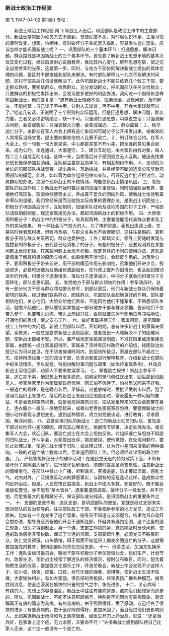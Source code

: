### 新战士政治工作经验
南飞
1947-04-02
第1版()
专栏：

　　新战士政治工作经验
    南飞
    新战士入伍后，巩固部队是政治工作中的主要部分。新战士常常因为动员方式不周到，觉悟程度不高，对时局认识不足，生活习惯的骤然改变，想家，怕牺牲，有时破坏分子乘机混入捣乱，容易发生逃亡现象。应该怎样才能巩固新战士呢？
    一、巩固部队的三个基本环节：打通思想、解决问题。群众路线是巩固新战士的三个基本环节。首先要了解新战士思想矛盾的基本点及其变化过程，经过启发耐心说服教育，推动其内心变化，解开思想疙瘩，使之完全自觉参军的光荣，这是第一步。同时，与地方干部协同解决新战士提出的具体合理的问题，要区村干部直接到部队来解决。有时部队解释九十九次不能解决的问题，区村干部来后几句话就解决了。此外巩固新战士不能只依靠几个政工干部，要走群众路线，要相信群众，依靠群众，充分发动群众，把巩固部队任务交给群众；只要群众的积极性发挥出来，会发现更多更好的巩固办法。我问过一个副班长怎样巩固新战士，他的答复是：“遇有新战士情绪不高，找他谈话，发现问题，及时解决，不能拖延；自己谈了不中用，让别人去谈谈；再不中用，开会大家谈就可以了。”他这几句话，正说明了三个原则的实际运用。但是打通思想，解决问题，群众力量，三者又必须密切结合，缺一不可。只强调打通思想，叫做说空话；只强调解决问题，会变成收买；只强调群众力量，会变成强迫。
    二、群众监督：１、检举逃亡分子。由群众在军人大会上把有逃亡象征的可疑分子公开揭发出来，被揭发的人常常反当场宣誓，提出要向揭发他的人比赛不逃亡。２、制订联合公约。在军人大会上，你一句我一句大家来讲，中心都是宣誓不开小差，把全连的意见集合起来，成为公约，全连通过，大家遵守。３、建立互助组，由大家自由找对象，每人找二三人组成互助小组。这样一来，当使落后分子感到孤立无人互助。被迫去找排长班长担保参加互助组。互助组主要是互助学习，有相互制约作用。４、发动班为单位的巩固部队挑战竞赛。提出条件，互助挑战，并且经常不断的选举公布奖励巩固部队的模范。此外，如以营为单位组织纪律纠查队，召开反逃亡批评检讨会，动员群众想办法，克服个别新战士的不稳情绪，均能使新战士情绪巩固。
    三、发扬部队的优良作风：对新战士开始时要适当的加强军事管理，同时加强政治教育，要根绝打骂现象，取消单纯惩罚主义，养成尊干爱兵的团结作风，使新战士体验到革命军队的温暖。我们曾经采用而且收到实际效果的管理办法，是用战士巩固战士，积极分子巩固落后分子，互助制约，加强军队驻地及驻地周围的村子工作，严格部队请假销假制度，规定家属接见办法，都起巩固新战士的积极作用。
    四、大胆使用积极分子：新战士中的积极分子，有真假两种，主要看他能否代表群众要求及工作的实际效果。
    有一种社会习气较大的人，为了掩护逃跑，表现出逢迎上级，在某些时候表现积极，但有冷热病，与群众关系也不会很密切，这往往是假的。真积极分子则与群众关系密切，群众也爱护他，工作上踏踏实实。领导上要随时发现与提拔新的积极分子，去代替已经消极了的分子。有些积极分子，还要观测其在某些问题上表现积极，在某些问题上表现不积极，规定具体的不同的使用办法，这就是要慎重了解其积极的原因与特点，如果使用不洽当时，会起反作用的。对落后分子，要用积极分子带头前进，用干部的模范作用去影响他，召集他们开进步会，鼓励进步，必要时选他为互助组长或副组长，在行政上提升为副班长，也会起到推动进步的作用。积极分子逐渐增多，落后分子逐渐减少，中间分子就会向积极分子方面转化，部队会更巩固。
    五、发扬地方干部与群众领袖的作用：参军动员时，总有一部分地方干部与群众领袖带头参军，到部队里后，他们与新战士群众仍保持着密切的联系，经过他们联系群众，团结群众、巩固部队会起到良好的作用。部队要相信他们，关心他们，大胆交给他们责任，不能因为他们不懂军事，不熟悉部队生活，就瞧不起他们。部队要切实掌握这一部分地方干部与群众领袖、告诉他们不仅带头参军，也要带头训练，带头上前线打仗，否则就要失掉干部地位与领袖地位，打通他们的思想，使之安心工作。
    六、做好家属招待工作：家属问题，是巩固新战士工作中的大问题。新战士到部队以后，开始时期，总有许多新战士的家属来探望。家属来，一般总是要求新战士请假回家，或者提出一大堆解决不了的困难问题，使新战士情绪不安。所以，要严格规定家属接见制度，不准在班里或连里接见家属，由团统一成立家属招待所。家属来了须持有区村政府的介绍信，经团政治处登记认为可以接见，在不防害操课时间内，到招待所接见，家属在部队不超过三天。招待所须设置一定的政治干部，负责对家属进行解释教育，介绍新战士在部队中的生活情形，予以安慰，特别讲解时事问题与政策（如优待军属条例），并动员新战士写信回家，劝家人不要来耽误学习。
    七、掌握逃亡规律：新战士参军不易，逃亡亦不易，他思想上有很多顾虑。如离家时骑马佩红送出来，回后感到没脸见人，参军后家里作为军属受政府优待，回去怕不优待了，怕村里送回来不好看。一般逃亡的规律，是在晚点名后，早操前，出差放哨时，受批评受刺击以后，犯了错误为组织上发觉时。落后的新战士发展到企图逃走时，常表露出一种可疑的象征，不是表现得突然积极，就是表现得突然消沉，把从家里带来的东西全部带在身上，连衣服亦一层又一层地穿起来，或者向老百姓家庭寄存包袱。要警惕新战士的细小动作表现与思想变化，遇到这种情状，须立刻找他谈话，进行教育，寻求原因，解决问题。
    八、妥善处理归队的新战士：逃亡的新战士动员归队后，首先由干部讨论他开小差的原因，研究其心理变化，依据情节轻重，决定处理办法。或召集军人大会，欢迎归队，要逃亡战士在大会上坦白反省。对组织逃亡与坦白不彻底的归队战士，开斗争会，大家提出批评，揭发错误，使他觉悟，在处理问题时，要防止处理过重，使逃亡战士慑于归队；或处理过轻，认为开小差回来没事的两种偏向。一般的对逃亡战士教育以后，仍宜送回原队工作，但必须经过详细的政治检查。
    九、严格警惕奸细分子的破坏活动：在国民党无耻的特务政策下面，不断有破坏分子乘隙潜入我军，进行破坏瓦解活动，须随时提高革命警觉性，注意新战士的情绪变化。在部队中禁止小广播，听到谣言，究根追底，防止蔓延流毒，惑乱士气。对内对外，广泛揭发反动派的罪恶事实，与国特的无耻造谣花样，造成群众性的反奸运动。但是，人民觉悟日益提高，新战士中绝大多数，都是好的，既不能丝毫放松警觉，亦不能有“草木皆兵”，遇事要谨慎调查。破坏分子一经发觉，并不可怕，而危害最大的是暗藏分子。保证部队成分纯洁，是巩固新战士的重要条件之一。
    十、支部的堡垒作用：连队支部，是巩固部队的堡垒，党就是经过支部来实现对部队的政治领导的。往往部队政工干部，不重视新参军的地方党员，造成工作损失。比如有一个连发生了逃亡现象，指导员不知道与支部配合，结果党员自动开会想办法，指导员还责备他们开会不通知连部，怀疑其有逃跑企图，这个连里的逃亡现象，很久才得到制止。另一个连，支部工作抓的紧，党员能及时反映问题，使连的政治感觉非常锐敏，保证了全连的巩固。支部要起作用，必须党员不脱离群众，防止党员骄傲，山头情绪，碍于情面不向组织上揭发企图逃亡的分子，这就需要加强党内教育，把巩固部队的责任交给支部。
    十一、改善生活，加强文化娱乐工作：连队设经济委员会，吸收干部与积极分子参加管理伙食，组织生产，计划节约，改善生活，使新战士经常了解连队的经济情况，按时公布账目。同时，配合着物质生活的改善，要加强文化娱乐工作，开游艺晚会，新战士中会发现不少这样人才，如小调、快板、皮簧、口技、丝竹乐器的弹奏、奕棋等，使新战士生活不枯燥，大家愉快相处，有如大家庭。俱乐部的黑板报，经常表扬广播各种模范，报导胜利消息，使全连浸润在愉快的兴奋的空气之中，争先进步。
    十二、关心病号：有病的人，思想上亦容易混乱，新战士中往往有装病逃走，或病后引起想家而逃走的。所以，巩固新战士，不能不注意照顾病号，特别是不能因为有装病现象，就误解真正有病的同志为装病。有些装病的，由于照顾得好，受了感动，自己坦白了很快的进步；有些真病的，由于医疗照顾得好，更加巩固了，而且经过他们去影响别人。比如某连新战士杨清和背上患疮很重，经医生开刀上药治愈，就说：“还是当兵好，在家害上这个疮，无力求医，非要命不行！”许多新战士感到部队待自己比家人还亲，这个连一直没有一个逃亡的。
